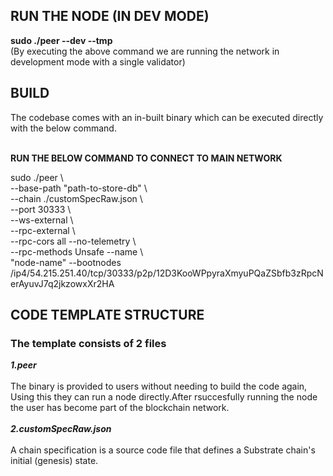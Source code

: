 <h2>RUN THE NODE (IN DEV MODE)</h2>
<b>sudo ./peer --dev --tmp</b>
<br>
(By executing the above command we are running the network in development mode with a single validator)
<br>

<h2>BUILD</h2>
The codebase comes with an in-built binary which can be executed directly with the below command.
<br>
<br>

<b>RUN THE BELOW COMMAND TO CONNECT TO MAIN NETWORK</b>
<br>

sudo ./peer  \ </br>
--base-path "path-to-store-db" \ </br>
--chain ./customSpecRaw.json \ </br>
--port 30333 \ </br> 
--ws-external  \ </br> 
--rpc-external \ </br>
--rpc-cors all  --no-telemetry  \ </br> 
--rpc-methods Unsafe --name \ </br>
"node-name"   --bootnodes /ip4/54.215.251.40/tcp/30333/p2p/12D3KooWPpyraXmyuPQaZSbfb3zRpcNerAyuvJ7q2jkzowxXr2HA

<h2>CODE TEMPLATE STRUCTURE</h2>
<b><h3>The template consists of 2 files</h3></b>
<b><i>1.peer</i></b>
<br>
<br>
   The binary is provided to users without needing to build the code again, Using this they can run a node directly.After rsuccesfully running the node the user has become part of the blockchain        network.
   <br>
   <br>
<b><i>2.customSpecRaw.json</i></b>
<br>
<br>
   A chain specification is a source code file that defines a Substrate chain's initial (genesis) state. 
